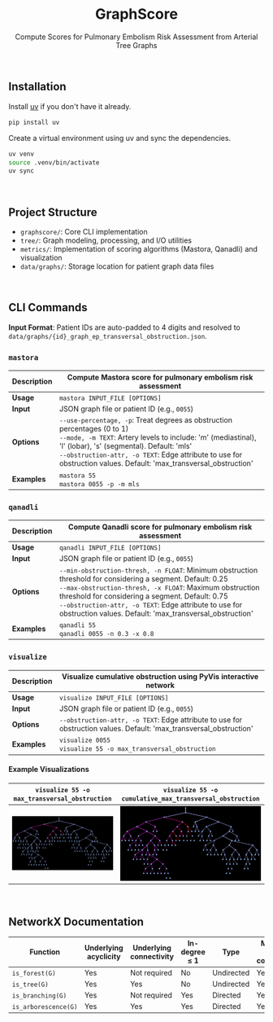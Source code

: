 <div align="center">

# GraphScore

Compute Scores for Pulmonary Embolism Risk Assessment from Arterial Tree Graphs

</div>

&#160;

## Installation

Install [uv](https://docs.astral.sh/uv/) if you don't have it already.

```bash
pip install uv
```

Create a virtual environment using uv and sync the dependencies.

```bash
uv venv
source .venv/bin/activate
uv sync
```

&#160;

## Project Structure

- `graphscore/`: Core CLI implementation
- `tree/`: Graph modeling, processing, and I/O utilities
- `metrics/`: Implementation of scoring algorithms (Mastora, Qanadli) and visualization
- `data/graphs/`: Storage location for patient graph data files

&#160;

## CLI Commands

**Input Format**: Patient IDs are auto-padded to 4 digits and resolved to `data/graphs/{id}_graph_ep_transversal_obstruction.json`.

### `mastora`

| **Description** | Compute Mastora score for pulmonary embolism risk assessment                                                                                                                                                                                                                                                     |
| --------------- | ---------------------------------------------------------------------------------------------------------------------------------------------------------------------------------------------------------------------------------------------------------------------------------------------------------------- |
| **Usage**       | `mastora INPUT_FILE [OPTIONS]`                                                                                                                                                                                                                                                                                   |
| **Input**       | JSON graph file or patient ID (e.g., `0055`)                                                                                                                                                                                                                                                                     |
| **Options**     | `--use-percentage, -p`: Treat degrees as obstruction percentages (0 to 1)<br>`--mode, -m TEXT`: Artery levels to include: 'm' (mediastinal), 'l' (lobar), 's' (segmental). Default: 'mls'<br>`--obstruction-attr, -o TEXT`: Edge attribute to use for obstruction values. Default: 'max_transversal_obstruction' |
| **Examples**    | `mastora 55`<br>`mastora 0055 -p -m mls`                                                                                                                                                                                                                                                                         |

### `qanadli`

| **Description** | Compute Qanadli score for pulmonary embolism risk assessment                                                                                                                                                                                                                                                                                        |
| --------------- | --------------------------------------------------------------------------------------------------------------------------------------------------------------------------------------------------------------------------------------------------------------------------------------------------------------------------------------------------- |
| **Usage**       | `qanadli INPUT_FILE [OPTIONS]`                                                                                                                                                                                                                                                                                                                      |
| **Input**       | JSON graph file or patient ID (e.g., `0055`)                                                                                                                                                                                                                                                                                                        |
| **Options**     | `--min-obstruction-thresh, -n FLOAT`: Minimum obstruction threshold for considering a segment. Default: 0.25<br>`--max-obstruction-thresh, -x FLOAT`: Maximum obstruction threshold for considering a segment. Default: 0.75<br>`--obstruction-attr, -o TEXT`: Edge attribute to use for obstruction values. Default: 'max_transversal_obstruction' |
| **Examples**    | `qanadli 55`<br>`qanadli 0055 -n 0.3 -x 0.8`                                                                                                                                                                                                                                                                                                        |

### `visualize`

| **Description** | Visualize cumulative obstruction using PyVis interactive network                                                    |
| --------------- | ------------------------------------------------------------------------------------------------------------------- |
| **Usage**       | `visualize INPUT_FILE [OPTIONS]`                                                                                    |
| **Input**       | JSON graph file or patient ID (e.g., `0055`)                                                                        |
| **Options**     | `--obstruction-attr, -o TEXT`: Edge attribute to use for obstruction values. Default: 'max_transversal_obstruction' |
| **Examples**    | `visualize 0055`<br>`visualize 55 -o max_transversal_obstruction`                                                   |

#### Example Visualizations

| `visualize 55 -o max_transversal_obstruction` | `visualize 55 -o cumulative_max_transversal_obstruction` |
| :-------------------------------------------: | :------------------------------------------------------: |
| ![Original graph](assets/original_graph.png)  |     ![Cumulative graph](assets/cumulative_graph.png)     |

&#160;

## NetworkX Documentation

| Function             | Underlying acyclicity | Underlying connectivity | In-degree ≤ 1 | Type       | Morgane's graphs compatibility |
| -------------------- | --------------------- | ----------------------- | ------------- | ---------- | ------------------------------ |
| `is_forest(G)`       | Yes                   | Not required            | No            | Undirected | Yes                            |
| `is_tree(G)`         | Yes                   | Yes                     | No            | Undirected | Yes                            |
| `is_branching(G)`    | Yes                   | Not required            | Yes           | Directed   | Yes                            |
| `is_arborescence(G)` | Yes                   | Yes                     | Yes           | Directed   | Yes                            |
